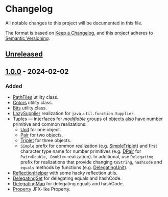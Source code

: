 # Changelog

All notable changes to this project will be documented in this file.

The format is based on [Keep a Changelog](https://keepachangelog.com/en/1.0.0/),
and this project adheres to [Semantic Versioning](https://semver.org/spec/v2.0.0.html).

## [Unreleased]

## [1.0.0] - 2024-02-02

### Added

- [PathFiles](src/main/java/io/github/mjaroslav/sharedjava/io/PathFiles.java) utility class.
- [Colors](src/main/java/io/github/mjaroslav/sharedjava/format/Colors.java) utility class.
- [Bits](src/main/java/io/github/mjaroslav/sharedjava/format/Bits.java) utility class.
- [LazySupplier](src/main/java/io/github/mjaroslav/sharedjava/function/LazySupplier.java) realization
  for `java.util.function.Supplier`.
- Tuples — interfaces for _modifiable_ groups of objects also have number primitive and common realizations:
    - [Unit](src/main/java/io/github/mjaroslav/sharedjava/tuple/Unit.java) for one object.
    - [Pair](src/main/java/io/github/mjaroslav/sharedjava/tuple/Pair.java) for two objects.
    - [Triplet](src/main/java/io/github/mjaroslav/sharedjava/tuple/Triplet.java) for three objects.
    - `Simple` prefix for common realization
      (e.g. [SimpleTriplet](src/main/java/io/github/mjaroslav/sharedjava/tuple/triplet/SimpleTriplet.java)) and first
      character type name for number primitives
      (e.g. [DPair](src/main/java/io/github/mjaroslav/sharedjava/tuple/pair/DPair.java)
      for `Pair<Double, Double>` realization). In additional, use `Delegating` prefix for realizations that provide
      changing
      `toString`, `hashCode` and `equals` methods by functions
      (e.g. [DelegatingUnit](src/main/java/io/github/mjaroslav/sharedjava/tuple/unit/DelegatingUnit.java)).
- [ReflectionHelper](src/main/java/io/github/mjaroslav/sharedjava/reflect/ReflectionHelper.java) with some hacky
  reflection utils.
- [DelegatingSet](src/main/java/io/github/mjaroslav/sharedjava/util/DelegatingSet.java) for delegating equals and
  hashCode.
- [DelegatingMap](src/main/java/io/github/mjaroslav/sharedjava/util/DelegatingMap.java) for delegating equals and
  hashCode.
- [Property](src/main/java/io/github/mjaroslav/sharedjava/util/Property.java) JFX-like Property.

[unreleased]: https://github.com/MJaroslav/Shared-Java/compare/v1.3.0...HEAD
[1.0.0]: https://github.com/MJaroslav/Shared-Java/releases/tag/1.0.0
